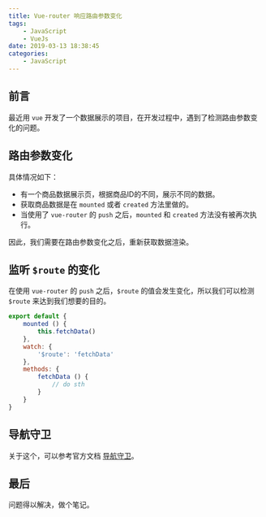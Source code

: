```yaml
---
title: Vue-router 响应路由参数变化
tags:
    - JavaScript
    - VueJs
date: 2019-03-13 18:38:45
categories:
    - JavaScript
---
```

## 前言

最近用 `vue` 开发了一个数据展示的项目，在开发过程中，遇到了检测路由参数变化的问题。

## 路由参数变化

具体情况如下：

- 有一个商品数据展示页，根据商品ID的不同，展示不同的数据。
- 获取商品数据是在 `mounted` 或者 `created` 方法里做的。
- 当使用了 `vue-router` 的 `push` 之后，`mounted` 和 `created` 方法没有被再次执行。

因此，我们需要在路由参数变化之后，重新获取数据渲染。

## 监听 `$route` 的变化

在使用 `vue-router` 的 `push` 之后，`$route` 的值会发生变化，所以我们可以检测 `$route` 来达到我们想要的目的。

```js
export default {
    mounted () {
        this.fetchData()
    },
    watch: {
        '$route': 'fetchData'
    },
    methods: {
        fetchData () {
            // do sth
        }
    }
}
```

## 导航守卫

关于这个，可以参考官方文档 [导航守卫](https://router.vuejs.org/zh/guide/advanced/navigation-guards.html#%E5%85%A8%E5%B1%80%E5%AE%88%E5%8D%AB)。

## 最后

问题得以解决，做个笔记。
